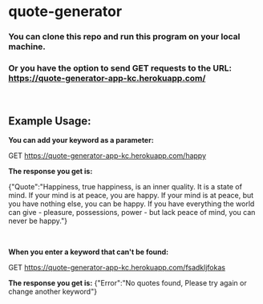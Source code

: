 # quote-generator

### You can clone this repo and run this program on your local machine.

### Or you have the option to send GET requests to the URL: https://quote-generator-app-kc.herokuapp.com/
<br>

## **Example Usage:**


**You can add your keyword as a parameter:**

GET https://quote-generator-app-kc.herokuapp.com/happy

**The response you get is:**

{"Quote":"Happiness, true happiness, is an inner quality. It is a state of mind. If your mind is at peace, you are happy. If your mind is at peace, but you have nothing else, you can be happy. If you have everything the world can give - pleasure, possessions, power - but lack peace of mind, you can never be happy."}


<br>


**When you enter a keyword that can't be found:**

GET https://quote-generator-app-kc.herokuapp.com/fsadkljfokas

**The response you get is:**
{"Error":"No quotes found, Please try again or change another keyword"}
